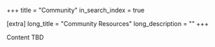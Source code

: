 +++
title = "Community"
in_search_index = true

[extra]
long_title = "Community Resources"
long_description = ""
+++

Content TBD
